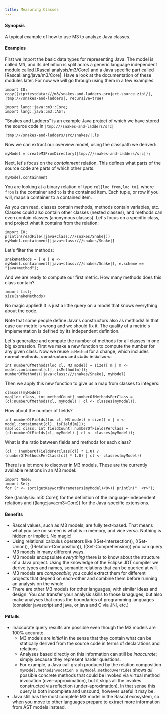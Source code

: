 ```yaml
---
title: Measuring Classes
---
```


#### Synopsis

A typical example of how to use M3 to analyze Java classes.

#### Examples


First we import the basic data types for representing Java. The model is called _M3_, and its definition is split acros a generic
language independent module called [Rascal:analysis/m3/Core] and a Java specific part called [Rascal:lang/java/m3/Core]. Have a look at the documentation 
of these modules later. For now we will go through using them in a few examples.

```rascal-prepare
import IO;
copy(|zip+testdata:///m3/snakes-and-ladders-project-source.zip!/|, |tmp:///snakes-and-ladders|, recursive=true)
```

```rascal-shell
import lang::java::m3::Core;
import lang::java::m3::AST;
```

"Snakes and Ladders" is an example Java project of which we have stored the source code in `|tmp:///snakes-and-ladders/src|`
```rascal-shell,continue
|tmp:///snakes-and-ladders/src/snakes/|.ls
```

Now we can extract our overview model, using the classpath we derived:
```rascal-shell,continue
myModel = createM3FromDirectory(|tmp:///snakes-and-ladders/src|);
```

Next, let's focus on the _containment_ relation. This defines what parts of the source code are parts of which other parts:
```rascal-shell,continue
myModel.containment
```

You are looking at a binary relation of type `rel[loc from,loc to]`, where `from` is the container and `to` is the contained item. Each tuple, or row if you will, maps a container to a contained item.

As you can read, classes contain methods, methods contain variables, etc. Classes could also contain other classes (nested classes), and methods can even contain classes (anonymous classes). Let's focus on a specific class, and project what it contains from the relation:
```rascal-shell,continue
import IO;
println(readFile(|java+class:///snakes/Snake|))
myModel.containment[|java+class:///snakes/Snake|]
```
Let's filter the methods:
```rascal-shell,continue
snakeMethods = [ e | e <- myModel.containment[|java+class:///snakes/Snake|], e.scheme == "java+method"];
```
And we are ready to compute our first metric. How many methods does this class contain?
```rascal-shell,continue
import List;
size(snakeMethods)
```
No magic applied! It is just a little query on a model that knows everything about the code. 

Note that some people define Java's constructors also as methods! In that case our metric is wrong and we should fix it.
The quality of a metric's implementation is defined by its independent definition.

Let's generalize and compute the number of methods for all classes in one big expression. First we make a new function to compute the number for any given class. Now we reuse `isMethod` for a change, which includes normal methods, constructors and static initializers:
```rascal-shell,continue
int numberOfMethods(loc cl, M3 model) = size([ m | m <- model.containment[cl], isMethod(m)]);
numberOfMethods(|java+class:///snakes/Snake|, myModel)
```

Then we apply this new function to give us a map from classes to integers:
```rascal-shell,continue
classes(myModel)
map[loc class, int methodCount] numberOfMethodsPerClass = (cl:numberOfMethods(cl, myModel) | cl <- classes(myModel));
```
How about the number of fields?
```rascal-shell,continue
int numberOfFields(loc cl, M3 model) = size([ m | m <- model.containment[cl], isField(m)]);
map[loc class, int fieldCount] numberOfFieldsPerClass = (cl:numberOfFields(cl, myModel) | cl <- classes(myModel));
```
What is the ratio between fields and methods for each class?
```rascal-shell,continue
(cl : (numberOfFieldsPerClass[cl] * 1.0) / (numberOfMethodsPerClass[cl] * 1.0) | cl <- classes(myModel))
```

There is a lot more to discover in M3 models. These are the currently available relations in an M3 model:
```rascal-shell,continue
import Node;
import Set;
for (r <- sort(getKeywordParameters(myModel)<0>)) println("  <r>");
```

See ((analysis::m3::Core)) for the definition of the language-independent relations and ((lang::java::m3::Core)) for the Java-specific extensions.

#### Benefits

* Rascal values, such as M3 models, are fully text-based. That means what you see on screen is what is in memory, and vice versa. Nothing is hidden or implicit. No magic!
* Using relational calculus operators like ((Set-Intersection)), ((Set-Union)), ((Relation-Composition)), ((Set-Comprehension)) you can query M3 models in many different ways.
* M3 models encapsulate *everything* there is to know about the structure of a Java project. Using the knowledge of the Eclipse JDT compiler we derive types and names, semantic relations that can be queried at will.
* M3 models are *composable*; you could extract them for different projects that depend on each-other and combine them before running an analysis on the whole
* There are other M3 models for other languages, with similar ideas and design. You can transfer your analysis skills to those lanaguges, but also make analyses that cross the boundaries of programming languages (consider javascript and java, or java and C via JNI, etc.)

#### Pitfalls

* Inaccurate query results are possible even though the M3 models are 100% accurate. 
   * M3 models are *initial* in the sense that they contain what can be statically derived from the source code in terms of declarations and relations. 
   * Analyses based directly on this information can still be *inaccurate*; simply because they represent harder questions.
   * For example, a Java call graph produced by the relation composition `myModel.methodInvocation o myModel.methodOverrides` shows _all_ possible concrete methods that could be invoked via virtual method invocation (over-approximation), but it skips all the invokes constructed via reflection (under-aproximation). In that sense this query is both incomplete and unsound, however useful it may be.
* Java still has the most complete M3 model in the Rascal ecosystem, so when you move to other languages prepare to extract more information from AST models instead.